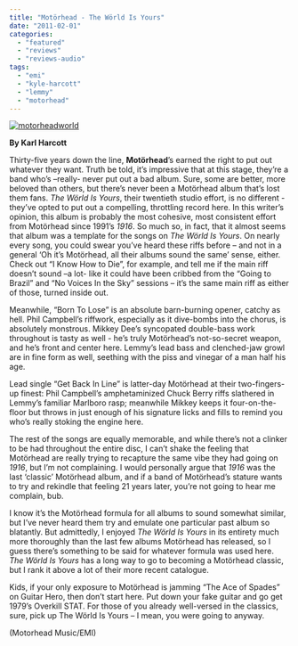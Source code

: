 ```yaml
---
title: "Motörhead - The Wörld Is Yours"
date: "2011-02-01"
categories: 
  - "featured"
  - "reviews"
  - "reviews-audio"
tags: 
  - "emi"
  - "kyle-harcott"
  - "lemmy"
  - "motorhead"
---
```


[![](http://www.hellbound.ca/wp-content/uploads/2011/02/motorheadworld-290x289.jpg "motorheadworld")](http://www.hellbound.ca/wp-content/uploads/2011/02/motorheadworld.jpg)

**By Karl Harcott**

Thirty-five years down the line, **Motörhead**’s earned the right to put out whatever they want. Truth be told, it’s impressive that at this stage, they’re a band who’s –really- never put out a bad album. Sure, some are better, more beloved than others, but there’s never been a Motörhead album that’s lost them fans. _The Wörld Is Yours_, their twentieth studio effort, is no different - they’ve opted to put out a compelling, throttling record here. In this writer’s opinion, this album is probably the most cohesive, most consistent effort from Motörhead since 1991’s _1916_. So much so, in fact, that it almost seems that album was a template for the songs on _The Wörld Is Yours_. On nearly every song, you could swear you’ve heard these riffs before – and not in a general ‘Oh it’s Motörhead, all their albums sound the same’ sense, either. Check out “I Know How to Die”, for example, and tell me if the main riff doesn’t sound –a lot- like it could have been cribbed from the “Going to Brazil” and “No Voices In the Sky” sessions – it’s the same main riff as either of those, turned inside out.

Meanwhile, “Born To Lose” is an absolute barn-burning opener, catchy as hell. Phil Campbell’s riffwork, especially as it dive-bombs into the chorus, is absolutely monstrous. Mikkey Dee’s syncopated double-bass work throughout is tasty as well - he’s truly Motörhead’s not-so-secret weapon, and he’s front and center here. Lemmy’s lead bass and clenched-jaw growl are in fine form as well, seething with the piss and vinegar of a man half his age.

Lead single “Get Back In Line” is latter-day Motörhead at their two-fingers-up finest: Phil Campbell’s amphetaminized Chuck Berry riffs slathered in Lemmy’s familiar Marlboro rasp; meanwhile Mikkey keeps it four-on-the-floor but throws in just enough of his signature licks and fills to remind you who’s really stoking the engine here.

The rest of the songs are equally memorable, and while there’s not a clinker to be had throughout the entire disc, I can’t shake the feeling that Motörhead are really trying to recapture the same vibe they had going on _1916_, but I’m not complaining. I would personally argue that _1916_ was the last ‘classic’ Motörhead album, and if a band of Motörhead’s stature wants to try and rekindle that feeling 21 years later, you’re not going to hear me complain, bub.

I know it’s the Motörhead formula for all albums to sound somewhat similar, but I’ve never heard them try and emulate one particular past album so blatantly. But admittedly, I enjoyed _The Wörld Is Yours_ in its entirety much more thoroughly than the last few albums Motörhead has released, so I guess there’s something to be said for whatever formula was used here. _The Wörld Is Yours_ has a long way to go to becoming a Motörhead classic, but I rank it above a lot of their more recent catalogue.

Kids, if your only exposure to Motörhead is jamming “The Ace of Spades” on Guitar Hero, then don’t start here. Put down your fake guitar and go get 1979’s Overkill STAT. For those of you already well-versed in the classics, sure, pick up The Wörld Is Yours – I mean, you were going to anyway.

(Motorhead Music/EMI)
